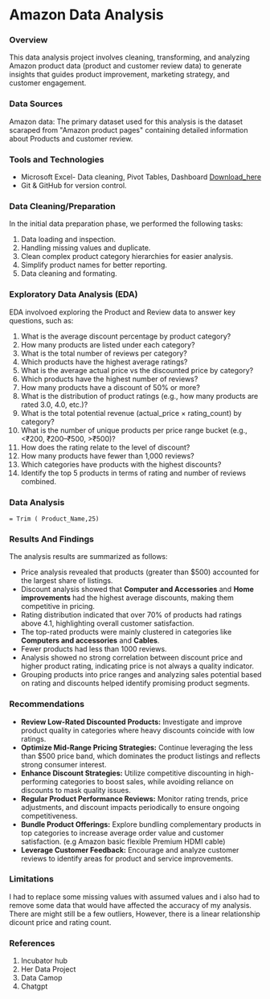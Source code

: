 # Amazon Data Analysis

### Overview
This data analysis project involves cleaning, transforming, and analyzing Amazon product data (product and customer review data) to generate insights that guides product improvement, marketing strategy, and customer engagement.

### Data Sources

Amazon data: The primary dataset used for this analysis is the dataset scaraped from "Amazon product pages" containing detailed information about Products and customer review.

### Tools and Technologies

- Microsoft Excel- Data cleaning, Pivot Tables, Dashboard [Download_here](https//microsoft.com)
- Git & GitHub for version control.

### Data Cleaning/Preparation

In the initial data preparation phase, we performed the following tasks:
1. Data loading and inspection.
2. Handling missing values and duplicate.
3. Clean complex product category hierarchies for easier analysis.
4. Simplify product names for better reporting.
5. Data cleaning and formating.

### Exploratory Data Analysis (EDA)
EDA involvoed exploring the Product and Review data to answer key questions, such as:
1. What is the average discount percentage by product category?
2. How many products are listed under each category?
3. What is the total number of reviews per category?
4. Which products have the highest average ratings?
5. What is the average actual price vs the discounted price by category?
6. Which products have the highest number of reviews?
7. How many products have a discount of 50% or more?
8. What is the distribution of product ratings (e.g., how many products are rated 3.0,
4.0, etc.)?
9. What is the total potential revenue (actual_price × rating_count) by category?
10. What is the number of unique products per price range bucket (e.g., <₹200,
₹200–₹500, >₹500)?
11. How does the rating relate to the level of discount?
12. How many products have fewer than 1,000 reviews?
13. Which categories have products with the highest discounts?
14. Identify the top 5 products in terms of rating and number of reviews combined.

### Data Analysis
``` Excel
= Trim ( Product_Name,25)
```

### Results And Findings

The analysis results are summarized as follows:
- Price analysis revealed that products (greater than $500) accounted for the largest share of listings.
- Discount analysis showed that **Computer and Accessories** and **Home improvements** had the highest average discounts, making them competitive in pricing.
- Rating distribution indicated that over 70% of products had ratings above 4.1, highlighting overall customer satisfaction.
- The top-rated products were mainly clustered in categories like **Computers and accessories** and **Cables**.
- Fewer products had less than 1000 reviews.
- Analysis showed no strong correlation between discount price and higher product rating, indicating price is not always a quality indicator.
- Grouping products into price ranges and analyzing sales potential based on rating and discounts helped identify promising product segments.

### Recommendations
- **Review Low-Rated Discounted Products:** Investigate and improve product quality in categories where heavy discounts coincide with low ratings.
- **Optimize Mid-Range Pricing Strategies:** Continue leveraging the less than $500 price band, which dominates the product listings and reflects strong consumer interest.
- **Enhance Discount Strategies:** Utilize competitive discounting in high-performing categories to boost sales, while avoiding reliance on discounts to mask quality issues.
- **Regular Product Performance Reviews:** Monitor rating trends, price adjustments, and discount impacts periodically to ensure ongoing competitiveness.
- **Bundle Product Offerings:** Explore bundling complementary products in top categories to increase average order value and customer satisfaction. (e.g Amazon basic flexible Premium HDMI cable)
- **Leverage Customer Feedback:** Encourage and analyze customer reviews to identify areas for product and service improvements.

### Limitations

I had to replace some missing values with assumed values and i also had to remove some data that would have affected the accuracy of my analysis. There are might still be a few outliers, However, there is a linear relationship dicount price and rating count.

### References
1. Incubator hub
2. Her Data Project
3. Data Camop
4. Chatgpt
   






